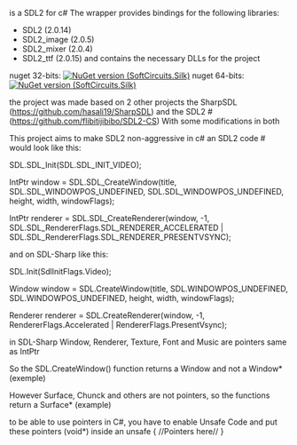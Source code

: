 is a SDL2 for c#
The wrapper provides bindings for the following libraries:
- SDL2 (2.0.14)
- SDL2_image (2.0.5)
- SDL2_mixer (2.0.4)
- SDL2_ttf (2.0.15)
and contains the necessary DLLs for the project

nuget 32-bits: [![NuGet version (SoftCircuits.Silk)](https://img.shields.io/nuget/v/SDL-Sharp_32-bits.svg?style=flat-square)](https://www.nuget.org/packages/SDL-Sharp_32-bits/)
nuget 64-bits: [![NuGet version (SoftCircuits.Silk)](https://img.shields.io/nuget/v/SDL-Sharp_64-bits.svg?style=flat-square)](https://www.nuget.org/packages/SDL-Sharp_64-bits/)

the project was made based on 2 other projects
the SharpSDL (https://github.com/hasali19/SharpSDL)
and the SDL2 # (https://github.com/flibitijibibo/SDL2-CS)
With some modifications in both

This project aims to make SDL2 non-aggressive in c#
an SDL2 code # would look like this:

SDL.SDL_Init(SDL.SDL_INIT_VIDEO);

IntPtr window = SDL.SDL_CreateWindow(title, SDL.SDL_WINDOWPOS_UNDEFINED, SDL.SDL_WINDOWPOS_UNDEFINED, height, width, windowFlags);

IntPtr renderer = SDL.SDL_CreateRenderer(window,
                                      -1,
                                      SDL.SDL_RendererFlags.SDL_RENDERER_ACCELERATED |
                                      SDL.SDL_RendererFlags.SDL_RENDERER_PRESENTVSYNC);


and on SDL-Sharp like this:

SDL.Init(SdlInitFlags.Video);

Window window = SDL.CreateWindow(title, SDL.WINDOWPOS_UNDEFINED, SDL.WINDOWPOS_UNDEFINED, height, width, windowFlags);

Renderer renderer = SDL.CreateRenderer(window, -1, RendererFlags.Accelerated | RendererFlags.PresentVsync);


in SDL-Sharp Window, Renderer, Texture, Font and Music are pointers same as IntPtr

So the SDL.CreateWindow() function returns a Window and not a Window* (exemple)

However Surface, Chunck and others are not pointers, so the functions return a Surface* (example)

to be able to use pointers in C#, you have to enable Unsafe Code and put these pointers (void*) inside an unsafe { //Pointers here// }
